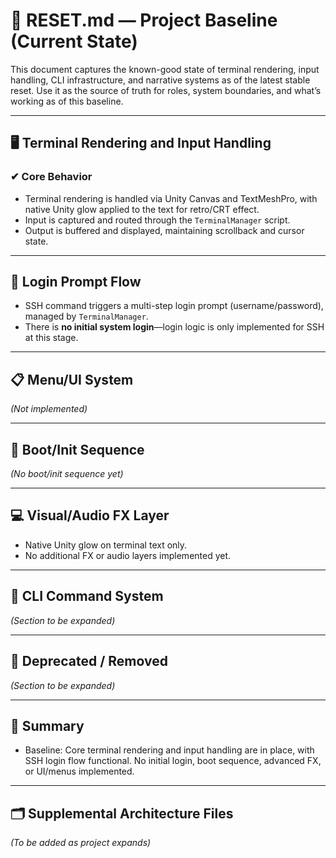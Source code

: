 # 🧼 RESET.md — Project Baseline (Current State)

This document captures the known-good state of terminal rendering, input handling, CLI infrastructure, and narrative systems as of the latest stable reset. Use it as the source of truth for roles, system boundaries, and what’s working as of this baseline.

---

## 🖥 Terminal Rendering and Input Handling

### ✔ Core Behavior

- Terminal rendering is handled via Unity Canvas and TextMeshPro, with native Unity glow applied to the text for retro/CRT effect.
- Input is captured and routed through the `TerminalManager` script.
- Output is buffered and displayed, maintaining scrollback and cursor state.

---

## 🔐 Login Prompt Flow

- SSH command triggers a multi-step login prompt (username/password), managed by `TerminalManager`.
- There is **no initial system login**—login logic is only implemented for SSH at this stage.

---

## 📋 Menu/UI System

_(Not implemented)_

---

## 🚀 Boot/Init Sequence

_(No boot/init sequence yet)_

---

## 💻 Visual/Audio FX Layer

- Native Unity glow on terminal text only.
- No additional FX or audio layers implemented yet.

---

## 💬 CLI Command System

_(Section to be expanded)_

---

## 🚫 Deprecated / Removed

_(Section to be expanded)_

---

## 🧊 Summary

- Baseline: Core terminal rendering and input handling are in place, with SSH login flow functional. No initial login, boot sequence, advanced FX, or UI/menus implemented.

---

## 🗂 Supplemental Architecture Files

_(To be added as project expands)_
